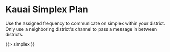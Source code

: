 # Kauai Simplex Plan

Use the assigned frequency to communicate on simplex within your
district.  Only use a neighboring district's channel to pass a
message in between districts.

{{> simplex }}
